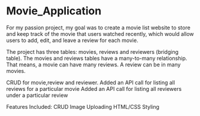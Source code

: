 # Movie_Application

For my passion project, my goal was to create a movie list website to store and keep track of the movie that users watched recently, which would allow users to add, edit, and leave a review for each movie. 

The project has three tables: movies, reviews and reviewers (bridging table). 
The movies and reviews tables have a many-to-many relationship. 
That means, a movie can have many reviews. A review can be in many movies. 

CRUD for movie,review and reviewer. 
Added an API call for listing all reviews for a particular movie
Added an API call for listing all reviewers under a particular review

Features Included:
CRUD
Image Uploading
HTML/CSS Styling


